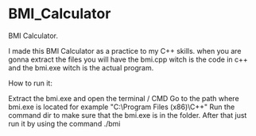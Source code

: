 # BMI_Calculator
BMI Calculator.

I made this BMI Calculator as a practice to my C++ skills.
when you are gonna extract the files you will have the bmi.cpp witch is the code in c++ and the bmi.exe witch is the actual program.

How to run it:

Extract the bmi.exe and open the terminal / CMD
Go to the path where bmi.exe is located for example "C:\Program Files (x86)\C++"
Run the command dir to make sure that the bmi.exe is in the folder.
After that just run it by using the command ./bmi
